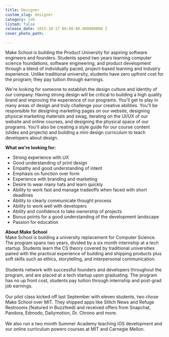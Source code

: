 ```yaml
---
title: Designer
custom_slug: designer
category: job
listed: false
release_date: 2015-10-17 00:00:00.000000000 Z
cover_photo_path: 

---
```

Make School is building the Product University for aspiring software engineers and founders. Students spend two years learning computer science foundations, software engineering, and product development through a blend of individually paced, project-based learning and industry experience. Unlike traditional university, students have zero upfront cost for the program; they pay tuition through earnings.

We're looking for someone to establish the design culture and identity of our company. Having strong design will be critical to building a high quality brand and improving the experience of our programs. You'll get to play in many areas of design and truly challenge your creative abilities. You'll be responsible for designing marketing pages on our website, designing physical marketing materials and swag, iterating on the UI/UX of our website and online courses, and designing the physical space of our programs. You'll also be creating a style guide for our course content (slides and projects) and building a mini design curriculum to teach developers about design.

**What we're looking for:**

- Strong experience with UX
- Good understanding of print design
- Empathy and good understanding of intent
- Emphasis on function over form
- Experience with branding and marketing
- Desire to wear many hats and learn quickly
- Ability to work fast and manage tradeoffs when faced with short deadlines
- Ability to clearly communicate thought process
- Ability to work well with developers
- Ability and confidence to take ownership of projects
- Bonus points for a good understanding of the development landscape
- Passion for education

<b>About Make School</b><br>Make School is building a university replacement for Computer Science.
The program spans two years, divided by a six month internship at a tech startup. Students learn the CS theory covered by traditional universities paired with the practical experience of building and shipping products plus soft skills such as ethics, storytelling, and interpersonal communication.<br><br>
Students network with successful founders and developers throughout the program, and are placed at a tech startup upon graduating. The program has no up front cost, students pay tuition through internship and post-grad job earnings. <br><br>
Our pilot class kicked off last September with eleven students, two chose Make School over MIT. They shipped apps like Stitch News and Refuge Restrooms (featured in Buzzfeed) and received offers from Snapchat, Pandora, Edmodo, Dailymotion, Dr. Chrono and more. <br><br>
We also run a two month Summer Academy teaching iOS development and our online curriculum powers courses at MIT and Carnegie Mellon.